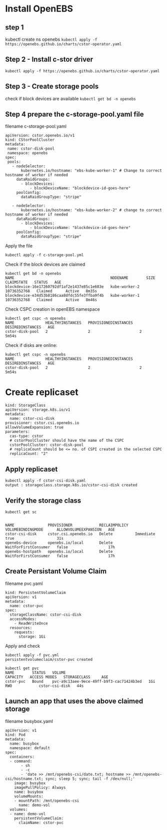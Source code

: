 
# Install OpenEBS

## step 1
kubectl create ns openebs
```kubectl apply -f https://openebs.github.io/charts/cstor-operator.yaml```

## Step 2 - Install c-stor driver
```kubectl apply -f https://openebs.github.io/charts/cstor-operator.yaml```

## Step 3 - Create storage pools

check if block devices are available
```kubectl get bd -n openebs```


## Step 4 prepare the c-storage-pool.yaml file
filename c-storage-pool.yaml
```
apiVersion: cstor.openebs.io/v1
kind: CStorPoolCluster
metadata:
 name: cstor-disk-pool
 namespace: openebs
spec:
 pools:
   - nodeSelector:
       kubernetes.io/hostname: "ebs-kube-worker-1" # Change to correct hostname of worker if needed 
     dataRaidGroups:
       - blockDevices:
           - blockDeviceName: "blockdevice-id-goes-here"
     poolConfig:
       dataRaidGroupType: "stripe"

   - nodeSelector:
       kubernetes.io/hostname: "ebs-kube-worker-2" # change to correct hostname of worker if needed
     dataRaidGroups:
       - blockDevices:
           - blockDeviceName: "blockdevice-id-goes-here"
     poolConfig:
       dataRaidGroupType: "stripe"
```

Apply the file
```
kubectl apply -f c-storage-pool.yml
```


Check if the block devices are claimed
```
kubectl get bd -n openebs
NAME                                           NODENAME        SIZE          CLAIMSTATE   STATUS   AGE
blockdevice-16e17260792df1af2e1437e85c1e603e   kube-worker-2   10736352768   Claimed      Active   8m35s
blockdevice-e34d53b8186caa8dfdc55fe3ffba9f4b   kube-worker-1   10736352768   Claimed      Active   8m46s
```

Check CSPC creation in openEBS namespace

```
kubectl get cspc -n openebs
NAME              HEALTHYINSTANCES   PROVISIONEDINSTANCES   DESIREDINSTANCES   AGE
cstor-disk-pool   2                  2                      2                  5m54s
```

Check if disks are online:


```
kubectl get cspc -n openebs
NAME              HEALTHYINSTANCES   PROVISIONEDINSTANCES   DESIREDINSTANCES   AGE
cstor-disk-pool   2                  2                      2                  5m54s
```


# Create replicaset

```
kind: StorageClass
apiVersion: storage.k8s.io/v1
metadata:
  name: cstor-csi-disk
provisioner: cstor.csi.openebs.io
allowVolumeExpansion: true
parameters:
  cas-type: cstor
  # cstorPoolCluster should have the name of the CSPC
  cstorPoolCluster: cstor-disk-pool
  # replicaCount should be <= no. of CSPI created in the selected CSPC
  replicaCount: "2"
```


## Apply replicaset

``` 
kubectl apply -f cstor-csi-disk.yaml
output : storageclass.storage.k8s.io/cstor-csi-disk created

```

## Verify the storage class 

```
kubectl get sc


NAME               PROVISIONER            RECLAIMPOLICY   VOLUMEBINDINGMODE      ALLOWVOLUMEEXPANSION   AGE
cstor-csi-disk     cstor.csi.openebs.io   Delete          Immediate              true                   31s
openebs-device     openebs.io/local       Delete          WaitForFirstConsumer   false                  17h
openebs-hostpath   openebs.io/local       Delete          WaitForFirstConsumer   false                  17h

```

## Create Persistant Volume Claim

filename pvc.yaml
```
kind: PersistentVolumeClaim
apiVersion: v1
metadata:
  name: cstor-pvc
spec:
  storageClassName: cstor-csi-disk
  accessModes:
    - ReadWriteOnce
  resources:
    requests:
      storage: 1Gi
```

Apply and check

```
kubectl apply -f pvc.yml 
persistentvolumeclaim/cstor-pvc created

kubectl get pvc
NAME        STATUS   VOLUME                                     CAPACITY   ACCESS MODES   STORAGECLASS     AGE
cstor-pvc   Bound    pvc-a9c13aee-9ece-49ff-b9f3-cac71424b3ed   1Gi        RWO            cstor-csi-disk   44s
```


## Launch an app that uses the above claimed storage

filename busybox.yaml

```
apiVersion: v1
kind: Pod
metadata:
  name: busybox
  namespace: default
spec:
  containers:
  - command:
       - sh
       - -c
       - 'date >> /mnt/openebs-csi/date.txt; hostname >> /mnt/openebs-csi/hostname.txt; sync; sleep 5; sync; tail -f /dev/null;'
    image: busybox
    imagePullPolicy: Always
    name: busybox
    volumeMounts:
    - mountPath: /mnt/openebs-csi
      name: demo-vol
  volumes:
  - name: demo-vol
    persistentVolumeClaim:
      claimName: cstor-pvc
  ``` 


